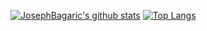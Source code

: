 [![JosephBagaric's github stats](https://github-readme-stats.vercel.app/api?username=JosephBagaric&show_icons=true)](https://github.com/anuraghazra/github-readme-stats)
[![Top Langs](https://github-readme-stats.vercel.app/api/top-langs/?username=JosephBagaric&layout=compact)](https://github.com/anuraghazra/github-readme-stats)
